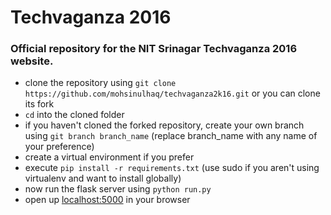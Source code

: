 # Techvaganza 2016
### Official repository for the NIT Srinagar Techvaganza 2016 website.
- clone the repository using `git clone https://github.com/mohsinulhaq/techvaganza2k16.git` or you can clone its fork
- `cd` into the cloned folder
- if you haven't cloned the forked repository, create your own branch using `git branch branch_name` (replace branch_name with any name of your preference)
- create a virtual environment if you prefer
- execute `pip install -r requirements.txt` (use sudo if you aren't using virtualenv and want to install globally)
- now run the flask server using `python run.py`
- open up [localhost:5000](http://localhost:5000) in your browser
